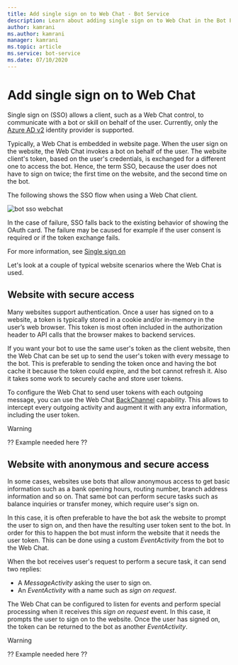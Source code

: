 ```yaml
---
title: Add single sign on to Web Chat - Bot Service
description: Learn about adding single sign on to Web Chat in the Bot Framework.
author: kamrani
ms.author: kamrani
manager: kamrani
ms.topic: article
ms.service: bot-service
ms.date: 07/10/2020
---
```


# Add single sign on to Web Chat

Single sign on (SSO) allows a client, such as a Web Chat control, to communicate with a bot or skill on behalf of the user. Currently, only the [Azure AD v2](~/v4sdk/bot-builder-concept-identity-providers.md#azure-active-directory-identity-provider) identity provider is supported.

Typically, a Web Chat is embedded in website page. When the user sign on the website, the Web Chat invokes a bot on behalf of the user. The website client's token, based on the user's credentials, is exchanged for a different one to access the bot. Hence, the term SSO, because the user does not have to sign on twice; the first time on the website, and the second time on the bot.

The following shows the SSO flow when using a Web Chat client.

![bot sso webchat](~/v4sdk/media/concept-bot-authentication/bot-auth-sso-webchat-time-sequence.PNG)

In the case of failure, SSO falls back to the existing behavior of showing the OAuth card. The failure may be caused for example if the user consent is required or if the token exchange fails.

For more information, see [Single sign on](~/v4sdk/bot-builder-concept-sso.md)

Let's look at a couple of typical website scenarios where the Web Chat is used.

## Website with secure access

Many websites support authentication. Once a user has signed on to a website, a token is typically stored in a cookie and/or in-memory in the user’s web browser. This token is most often included in the authorization header to API calls that the browser makes to backend services.

If you want your bot to use the same user's token as the client website, then the Web Chat can be set up to send the user's token with every message to the bot. This is preferable to sending the token once and having the bot cache it because the token could expire, and the bot cannot refresh it. Also it takes some work to securely cache and store user tokens.

To configure the Web Chat to send user tokens with each outgoing message, you can use the Web Chat [BackChannel](https://github.com/Microsoft/BotFramework-WebChat#the-backchannel) capability. This allows to intercept every outgoing activity and augment it with any extra information, including the user token.

> [!WARNING]
> ?? Example needed here ??

## Website with anonymous and secure access

In some cases, websites use bots that allow anonymous access to get basic information such as a bank opening hours, routing number, branch address information and so on. That same bot can perform secure tasks such as balance inquiries or transfer money, which require user's sign on.

In this case, it is often preferable to have the bot ask the website to prompt the user to sign on, and then have the resulting user token sent to the bot. In order for this to happen the bot must inform the website that it needs the user token. This can be done using a custom *EventActivity* from the bot to the Web Chat.

When the bot receives user's request to perform a secure task, it can send two replies:

- A *MessageActivity* asking the user to sign on.
- An *EventActivity* with a name such as *sign on request*.

The Web Chat can be configured to listen for events and perform special processing when it receives this *sign on request* event. In this case, it prompts the user to sign on to the website. Once the user has signed on, the token can be returned to the bot as another *EventActivity*.

> [!WARNING]
> ?? Example needed here ??

